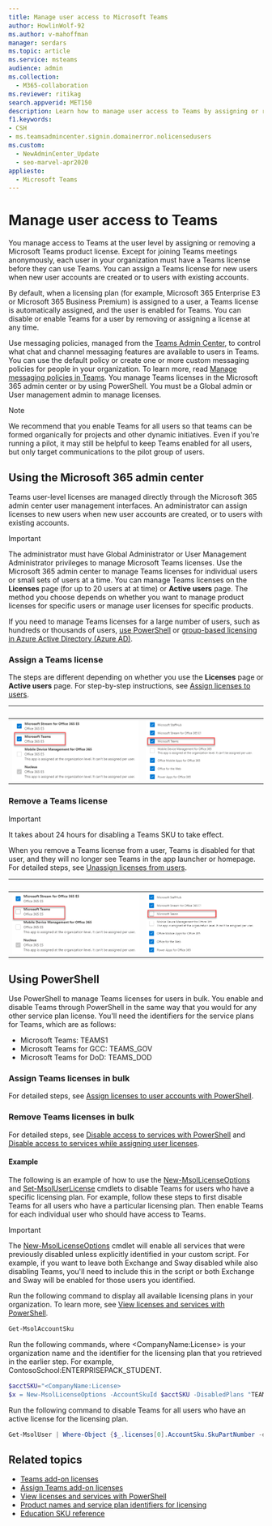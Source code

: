 ```yaml
---
title: Manage user access to Microsoft Teams
author: HowlinWolf-92
ms.author: v-mahoffman
manager: serdars
ms.topic: article
ms.service: msteams
audience: admin
ms.collection: 
  - M365-collaboration
ms.reviewer: ritikag
search.appverid: MET150
description: Learn how to manage user access to Teams by assigning or removing a Teams license to users in your organization. 
f1.keywords:
- CSH
- ms.teamsadmincenter.signin.domainerror.nolicensedusers
ms.custom: 
  - NewAdminCenter_Update
  - seo-marvel-apr2020
appliesto: 
  - Microsoft Teams
---
```


# Manage user access to Teams

You manage access to Teams at the user level by assigning or removing a Microsoft Teams product license. Except for joining Teams meetings anonymously, each user in your organization must have a Teams license before they can use Teams. You can assign a Teams license for new users when new user accounts are created or to users with existing accounts.

By default, when a licensing plan (for example, Microsoft 365 Enterprise E3 or Microsoft 365 Business Premium) is assigned to a user, a Teams license is automatically assigned, and the user is enabled for Teams. You can disable or enable Teams for a user by removing or assigning a license at any time.

Use messaging policies, managed from the <a href="https://go.microsoft.com/fwlink/p/?linkid=2024339" target="_blank">Teams Admin Center</a>, to control what chat and channel messaging features are available to users in Teams. You can use the default policy or create one or more custom messaging policies for people in your organization. To learn more, read [Manage messaging policies in Teams](messaging-policies-in-teams.md).
You manage Teams licenses in the Microsoft 365 admin center or by using PowerShell. You must be a Global admin or User management admin to manage licenses.

> [!NOTE]
> We recommend that you enable Teams for all users so that teams can be formed organically for projects and other dynamic initiatives. Even if you're running a pilot, it may still be helpful to keep Teams enabled for all users, but only target communications to the pilot group of users.

## Using the Microsoft 365 admin center

Teams user-level licenses are managed directly through the Microsoft 365 admin center user management interfaces. An administrator can assign licenses to new users when new user accounts are created, or to users with existing accounts. 

> [!IMPORTANT]
> The administrator must have Global Administrator or User Management Administrator privileges to manage Microsoft Teams licenses.
Use the Microsoft 365 admin center to manage Teams licenses for individual users or small sets of users at a time. You can manage Teams licenses on the **Licenses** page (for up to 20 users at at time) or **Active users** page. The method you choose depends on whether you want to manage product licenses for specific users or manage user licenses for specific products.

If you need to manage Teams licenses for a large number of users, such as hundreds or thousands of users, [use PowerShell](#using-powershell) or [group-based licensing in Azure Active Directory (Azure AD)](/azure/active-directory/users-groups-roles/licensing-groups-assign). 

### Assign a Teams license

The steps are different depending on whether you use the **Licenses** page or **Active users** page.  For step-by-step instructions, see [Assign licenses to users](/microsoft-365/admin/manage/assign-licenses-to-users).

|&nbsp;|&nbsp;|
|---------|---------|
|![Screenshot 1 of Teams license enabled for a user.](media/assign-teams-licenses-1.png)    | ![Screenshot 2 of Teams license enabled for a user](media/assign-teams-licenses-2.png)        |

### Remove a Teams license

> [!IMPORTANT]
> It takes about 24 hours for disabling a Teams SKU to take effect.

When you remove a Teams license from a user, Teams is disabled for that user, and they will no longer see Teams in the app launcher or homepage. For detailed steps, see [Unassign licenses from users](/microsoft-365/admin/manage/remove-licenses-from-users).

|&nbsp;|&nbsp;|
|---------|---------|
|![Screenshot 1 of the Teams license disabled for a user.](media/remove-teams-licenses-1.png)    | ![Screenshot 2 of the Teams license disabled for a user](media/remove-teams-licenses-2.png)        |

## Using PowerShell

Use PowerShell to manage Teams licenses for users in bulk. You enable and disable Teams through PowerShell in the same way that you would for any other service plan license. You'll need the identifiers for the service plans for Teams, which are as follows:

- Microsoft Teams: TEAMS1
- Microsoft Teams for GCC: TEAMS_GOV
- Microsoft Teams for DoD: TEAMS_DOD

### Assign Teams licenses in bulk

For detailed steps, see [Assign licenses to user accounts with PowerShell](/office365/enterprise/powershell/assign-licenses-to-user-accounts-with-office-365-powershell).

### Remove Teams licenses in bulk

For detailed steps, see [Disable access to services with PowerShell](/office365/enterprise/powershell/disable-access-to-services-with-office-365-powershell) and [Disable access to services while assigning user licenses](/office365/enterprise/powershell/disable-access-to-services-while-assigning-user-licenses).

#### Example 

The following is an example of how to use the [New-MsolLicenseOptions](/powershell/module/msonline/new-msollicenseoptions) and [Set-MsolUserLicense](/powershell/module/msonline/set-msoluserlicense) cmdlets to disable Teams for users who have a specific licensing plan. For example, follow these steps to first disable Teams for all users who have a particular licensing plan. Then enable Teams for each individual user who should have access to Teams.

> [!IMPORTANT]
> The [New-MsolLicenseOptions](/powershell/module/msonline/new-msollicenseoptions) cmdlet will enable all services that were previously disabled unless explicitly identified in your custom script. For example, if you want to leave both Exchange and Sway disabled while also disabling Teams, you'll need to include this in the script or both Exchange and Sway will be enabled for those users you identified.

Run the following command to display all available licensing plans in your organization. To learn more, see [View licenses and services with PowerShell](/office365/enterprise/powershell/view-licenses-and-services-with-office-365-powershell).


```powershell
Get-MsolAccountSku
```

Run the following commands, where \<CompanyName:License> is your organization name and the identifier for the licensing plan that you retrieved in the earlier step. For example, ContosoSchool:ENTERPRISEPACK_STUDENT.

```powershell
$acctSKU="<CompanyName:License>
$x = New-MsolLicenseOptions -AccountSkuId $acctSKU -DisabledPlans "TEAMS1"
```

Run the following command to disable Teams for all users who have an active license for the licensing plan.

```powershell
Get-MsolUser | Where-Object {$_.licenses[0].AccountSku.SkuPartNumber -eq  ($acctSKU).Substring($acctSKU.IndexOf(":")+1,  $acctSKU.Length-$acctSKU.IndexOf(":")-1) -and $_.IsLicensed -eq $True} |  Set-MsolUserLicense -LicenseOptions $x
```

## Related topics

- [Teams add-on licenses](teams-add-on-licensing/microsoft-teams-add-on-licensing.md)
- [Assign Teams add-on licenses](teams-add-on-licensing/assign-teams-add-on-licenses.md)
- [View licenses and services with PowerShell](/office365/enterprise/powershell/view-licenses-and-services-with-office-365-powershell)
- [Product names and service plan identifiers for licensing](/azure/active-directory/users-groups-roles/licensing-service-plan-reference)
- [Education SKU reference](sku-reference-edu.md)
